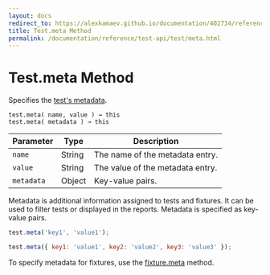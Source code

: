 ```yaml
---
layout: docs
redirect_to: https://alexkamaev.github.io/documentation/402734/reference/test-api/test/meta
title: Test.meta Method
permalink: /documentation/reference/test-api/test/meta.html
---
```

# Test.meta Method

Specifies the [test's metadata](../../../guides/basic-guides/organize-tests.md#specify-test-metadata).

```text
test.meta( name, value ) → this
test.meta( metadata ) → this
```

Parameter  | Type   | Description
---------- | ------ | -----------------
`name`     | String | The name of the metadata entry.
`value`    | String | The value of the metadata entry.
`metadata` | Object | Key-value pairs.

Metadata is additional information assigned to tests and fixtures. It can be used to filter tests or displayed in the reports. Metadata is specified as key-value pairs.

```js
test.meta('key1', 'value1');
```

```js
test.meta({ key1: 'value1', key2: 'value2', key3: 'value3' });
```

To specify metadata for fixtures, use the [fixture.meta](../fixture/meta.md) method.
